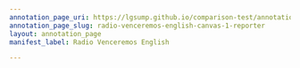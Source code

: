 ```yaml
---
annotation_page_uri: https://lgsump.github.io/comparison-test/annotations/radio-venceremos-english-canvas-1-reporter.json
annotation_page_slug: radio-venceremos-english-canvas-1-reporter
layout: annotation_page
manifest_label: Radio Venceremos English

---
```

